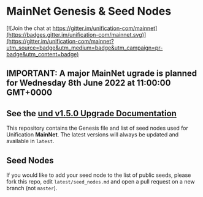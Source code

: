 # MainNet Genesis & Seed Nodes

[![Join the chat at https://gitter.im/unification-com/mainnet](https://badges.gitter.im/unification-com/mainnet.svg)](https://gitter.im/unification-com/mainnet?utm_source=badge&utm_medium=badge&utm_campaign=pr-badge&utm_content=badge)

## IMPORTANT: A major MainNet ugrade is planned for Wednesday 8th June 2022 at 11:00:00 GMT+0000
## See the [und v1.5.0 Upgrade Documentation](042_upgrade.md)

This repository contains the Genesis file and list of seed nodes used for Unification **MainNet**. The latest versions will always be updated and available in `latest`.

## Seed Nodes

If you would like to add your seed node to the list of public seeds, please fork this repo, edit `latest/seed_nodes.md` and open a pull request on a new branch (not `master`).

